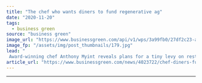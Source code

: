 ```yaml
---
title: "The chef who wants diners to fund regenerative ag"
date: "2020-11-20"
tags: 
  - business green
source: "business green"
image_url: "https://www.businessgreen.com/api/v1/wps/3a99fb0/27df2c23-a978-43e5-a8fd-beb9684ded23/1/anthony-karen-author-photo-highres-1-185x114.jpg"
image_fp: "/assets/img/post_thumbnails/179.jpg"
lead: "
 Award-winning chef Anthony Myint reveals plans for a tiny levy on restaurant bills that could help make the US a world-leader in regenerative agriculture ..."
article_url: "https://www.businessgreen.com/news/4023722/chef-diners-fund-regenerative-ag"
---
```


---
